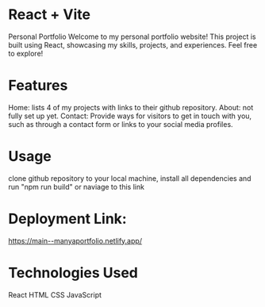 # React + Vite
Personal Portfolio
Welcome to my personal portfolio website! This project is built using React, showcasing my skills, projects, and experiences. Feel free to explore!

# Features
Home: lists 4 of my projects with links to their github repository.
About: not fully set up yet.
Contact: Provide ways for visitors to get in touch with you, such as through a contact form or links to your social media profiles.

# Usage
clone github repository to your local machine, install all dependencies and run "npm run build" or naviage to this link
# Deployment Link:
https://main--manyaportfolio.netlify.app/


# Technologies Used
React
HTML
CSS
JavaScript
